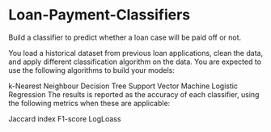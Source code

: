 # Loan-Payment-Classifiers
Build a classifier to predict whether a loan case will be paid off or not.

You load a historical dataset from previous loan applications, clean the data, and apply different classification algorithm on the data. You are expected to use the following algorithms to build your models:

k-Nearest Neighbour
Decision Tree
Support Vector Machine
Logistic Regression
The results is reported as the accuracy of each classifier, using the following metrics when these are applicable:

Jaccard index
F1-score
LogLoass
